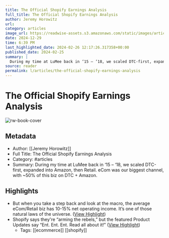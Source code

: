 ```yaml
---
title: The Official Shopify Earnings Analysis
full_title: The Official Shopify Earnings Analysis
author: Jeremy Horowitz
url: 
category: articles
image_url: https://readwise-assets.s3.amazonaws.com/static/images/article4.6bc1851654a0.png
date: 2024-12-29
time: 6:39 PM
last_highlighted_date: 2024-02-26 12:17:26.317358+00:00
published_date: 2024-02-25
summary: |
  During my time at LuMee back in ‘15 – ‘18, we scaled DTC-first, expanded into Amazon, then Retail. eCom was our biggest channel, with ~50% of this biz on DTC + Amazon.
source: reader
permalink: l/articles/the-official-shopify-earnings-analysis
---
```

# The Official Shopify Earnings Analysis

![rw-book-cover](https://readwise-assets.s3.amazonaws.com/static/images/article4.6bc1851654a0.png)

## Metadata
- Author: [[Jeremy Horowitz]]
- Full Title: The Official Shopify Earnings Analysis
- Category: #articles
- Summary: During my time at LuMee back in ‘15 – ‘18, we scaled DTC-first, expanded into Amazon, then Retail. eCom was our biggest channel, with ~50% of this biz on DTC + Amazon.

## Highlights
- But when you take a step back and look at the macro, the average eCom/Retail biz has 10-15% net operating income. It’s one of those natural laws of the universe. ([View Highlight](https://read.readwise.io/read/01hqjnec57pf0zek0ye0skqbmx))
- Shopify says they're “arming the rebels,” but the featured Product Updates say “Ent. Ent. Ent. Read all about it!” ([View Highlight](https://read.readwise.io/read/01hqjnjbpgzh9k1nx3q1tz0dqg))
    - Tags: [[ecommerce]] [[shopify]] 


